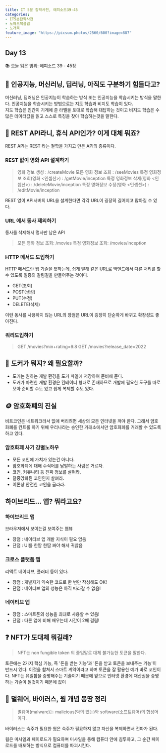 ```yaml
---
title: IT 5분 잡학사전, 에피소드39-45
categories:
- IT5분잡학사전
- 노마드북클럽
- 노개북
feature_image: "https://picsum.photos/2560/600?image=887"
---
```

## Day 13
📚 오늘 읽은 범위: 에피소드 39 - 45장

## 🤖 인공지능, 머신러닝, 딥러닝, 아직도 구분하기 힘들다고?

머신러닝, 딥러닝은 인공지능이 학습하는 방식 또는 인공지능을 학습시키는 방식을 말한다.
인공지능을 학습시키는 방법으로는 지도 학습과 비지도 학습이 있다. <br>
지도 학습은 인간이 기계에 준 라벨을 토대로 학습해 대답하는 것이고 비지도 학습은 수많은 데이터값을 읽고 스스로 특징을 찾아 학습하는것을 말한다.

## 🌴 REST API라니, 휴식 API인가? 이게 대체 뭐죠?

REST API는 REST 라는 철학을 가지고 만든 API의 종류이다.

### REST 없이 영화 API 설계하기

> 영화 정보 생성 : /createMovie
> 모든 영화 정보 조회 : /seeMovies
> 특정 영화정보 조회(영화 <인셉션>) : /getMovie/inception
> 특정 영화정보 삭제(영화 <인셉션>) : /deleteMovie/inception
> 특정 영화정보 수정(영화 <인셉션>) : /editMovie/inception

REST 없이 API서버의 URL을 설계한다면 각각 URL이 굉장히 길어지고 많아질 수 있다.

### URL 에서 동사 제외하기

동사를 삭제해서 명사만 남은 API
> 모든 영화 정보 조회: /movies
> 특정 영화정보 조회: /movies/inception

### HTTP 메서드 도입하기

HTTP 메서드란 웹 기술을 뜻하는데, 쉽게 말해 같은 URL로 백엔드에서 다른 처리를 할 수 있도록 일종의 갈림길을 만들어주는 것이다.

- GET(조회)
- POST(생성)
- PUT(수정)
- DELETE(삭제)

이런 동사를 사용하지 않는 URL의 장점은 URL이 굉장히 단순하게 바뀌고 확장성도 좋아진다.

### 쿼리도입하기

> GET /movies?min+rating=9.8
> GET /movies?release_date=2022
 
## 🐳 도커가 뭐지? 왜 필요할까?

- 도커는 원하는 개발 환경을 도커 파일에 저장하여 준비해 준다.
- 도커가 마련한 개발 환경은 컨테이너 형태로 존재하므로 개발에 필요한 도구를 따로 모아 준비할 수도 있고 쉽게 복제할 수도 있다.

## 🪙 암호화폐의 진실

비트코인은 네트워크라서 없애 버리려면 세상의 모든 인터넷을 꺼야 한다.
그래서 암호화폐를 컨트롤 하기 위해 우리나라는 승인한 거래소에서만 암호화폐를 거래할 수 있도록 하고 있다.

### 암호화페 사기 감별노하우

- 모든 코인에 가치가 있는건 아니다.
- 암호화폐에 대해 수식어를 남발하는 사람은 거르자.
- 코인, 커뮤니티 등 진짜 정보를 살펴라.
- 탈중앙화된 코인인지 살펴라.
- 이론상 안전한 코인을 골라라.

## 하이브리드... 앱? 뭐라고요?

### 하이브리드 앱

브라우저에서 보이는걸 보여주는 웹뷰

- 장점 : 네이티브 앱 개발 지식이 필요 없음
- 단점 : UI를 한땀 한땀 짜야 해서 귀찮음

### 크로스 플랫폼 앱

리액트 네이티브, 플러터 등이 있다.

- 장점 : 개발자가 익숙한 코드로 한 번만 작성해도 OK!
- 단점 : 네이티브 앱의 성능은 아직 따라갈 수 없음!

### 네이티브 앱

- 장점 : 스마트폰의 성능을 최대로 사용할 수 있음!
- 단점 : 다른 앱에 비해 배우는데 시간이 2배 걸림!


## ❓ NFT가 도대체 뭐길래?

> NFT는 non fungible token 의 줄임말로 대체 불가능한 토큰을 말한다.

토큰에는 2가지 핵심 기능, 즉 '돈을 받는 기능'과 '돈을 받고 토큰을 보내주는 기능'이 반드시 있다. 이것을 합쳐서 스마트 계약이라고 하며 토큰을 잘 활용한 예가 바로 코인이다.
NFT는 유일함을 증명해주는 기술이기 때문에 앞으로 인터넷 환경에 재산권을 증명하는 기술이 될것이기 때문에 값이 

## 👿 멀웨어, 바이러스, 웜 개념 몽땅 정리

> 멀웨어(malware)는 malicious(악의 있는)와 software(소프트웨어)의 합성어이다.

바이러스는 숙주가 필요한 웜은 숙주가 필요하지 않고 자신을 복제하면서 전파가 된다.

웜은 미사일과 페이로드가 필요하며 미사일을 통해 컴퓨터 안에 침투하고, 그 순간 페이로드를 배포하는 방식으로 컴퓨터를 파괴시킨다.








 





